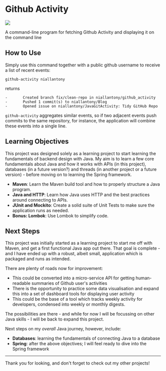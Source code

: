 # Github Activity
<a href="https://skillicons.dev">
  <img src="https://skillicons.dev/icons?i=java,maven" />
</a>

A command-line program for fetching Github Activity and displaying it on the command line

## How to Use

Simply use this command together with a public github username to receive a list of recent events:

`github-activity niallantony`

returns

```
-       Created branch fix/clean-repo in niallantony/github_activity
-       Pushed 1 commit(s) to niallantony/Blog
-       Opened issue on niallantony/JavaGitActivity: Tidy GitHub Repo
```

`github-activity` aggregates similar events, so if two adjacent events push commits to the same repository, for instance,
the application will combine these events into a single line.

## Learning Objectives

This project was designed solely as a learning project to start learning the fundamentals of backend design
with Java. My aim is to learn a few core fundamentals about Java and how it works with APIs (in this project),
databases (in a future version?) and threads (in another project or a future version) - before moving on to
learning the Spring framework.

- **Maven**: Learn the Maven build tool and how to properly structure a Java program.
- **Java and HTTP**: Learn how Java uses HTTP and the best practices around connecting to APIs.
- **JUnit and Mockito**: Create a solid suite of Unit Tests to make sure the application runs as needed.
- **Bonus: Lombok**: Use Lombok to simplify code.

## Next Steps

This project was initially started as a learning project to start me off with Maven, and get a first functional Java app out there. That goal is complete - and I have ended up with a robust, albeit small, application which is packaged and runs as intended.

There are plenty of roads now for improvement: 
- This could be converted into a micro-service API for getting human-readable summaries of Github user's activities
- There is the opportunity to practice some data visualisation and expand this into a set of dashboard tools for displaying user activity
- This could be the base of a tool which tracks weekly activity for developers, condensed into weekly or monthly digests.

The possibilities are there - and while for now I will be focussing on other Java skills - I will be back to expand this project.

Next steps on my *overall* Java journey, however, include:

- **Databases**: learning the fundamentals of connecting Java to a database
- **Spring**: after the above objectives; I will feel ready to dive into the Spring framework

---

Thank you for looking, and don't forget to check out my other projects!

